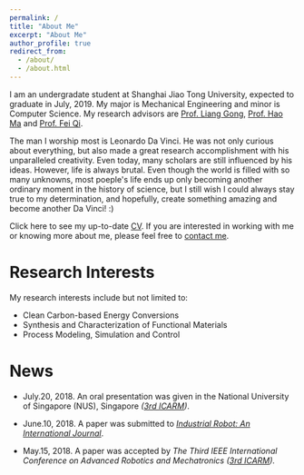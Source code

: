 ```yaml
---
permalink: /
title: "About Me"
excerpt: "About Me"
author_profile: true
redirect_from: 
  - /about/
  - /about.html
---
```


I am an undergradate student at Shanghai Jiao Tong University, expected to graduate in July, 2019. My major is Mechanical Engineering and minor is Computer Science. My research advisors are [Prof. Liang Gong](http://me.sjtu.edu.cn/teacher_directory1/2339.html), [Prof. Hao Ma](http://combustion.sjtu.edu.cn/people/?mid=493) and [Prof. Fei Qi](http://combustion.sjtu.edu.cn/people/?mid=1&version=en). 

The man I worship most is Leonardo Da Vinci. He was not only curious about everything, but also made a great research accomplishment with his unparalleled creativity. Even today, many scholars are still influenced by his ideas. However, life is always brutal. Even though the world is filled with so many unknowns, most poeple's life ends up only becoming another ordinary moment in the history of science, but I still wish I could always stay true to my determination, and hopefully, create something amazing and become another Da Vinci! :)

Click here to see my up-to-date [CV](https://github.com/Wenbin-Xu/Wenbin-Xu.github.io/blob/master/files/wenbinxu_cv.pdf). If you are interested in working with me or knowing more about me, please feel free to [contact me](wbxu1997@gmail.com).

# Research Interests
My research interests include but not limited to:
* Clean Carbon-based Energy Conversions
* Synthesis and Characterization of Functional Materials
* Process Modeling, Simulation and Control 

# News

* July.20, 2018. An oral presentation was given in the National University of Singapore (NUS), Singapore *([3rd ICARM](http://www.ieee-arm.org/))*.

* June.10, 2018. A paper was submitted to [*Industrial Robot: An International Journal*](https://www.emeraldinsight.com/loi/ir).

* May.15, 2018. A paper was accepted by *The Third IEEE International Conference on Advanced Robotics and Mechatronics ([3rd ICARM](http://www.ieee-arm.org/)).*
